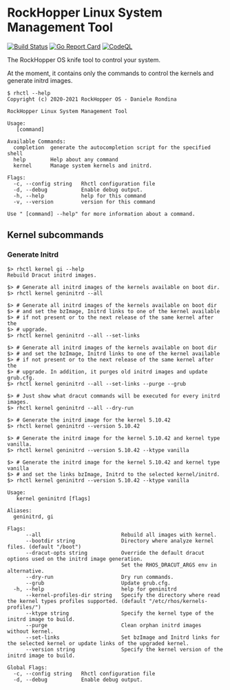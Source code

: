# RockHopper Linux System Management Tool


[![Build Status](https://travis-ci.com/funtoo/rhctl.svg?branch=master)](https://travis-ci.com/funtoo/rhctl)
[![Go Report Card](https://goreportcard.com/badge/github.com/funtoo/rhctl)](https://goreportcard.com/report/github.com/funtoo/rhctl)
[![CodeQL](https://github.com/funtoo/rhctl/actions/workflows/codeql-analysis.yml/badge.svg)](https://github.com/funtoo/rhctl/actions/workflows/codeql-analysis.yml)

The RockHopper OS knife tool to control your system.

At the moment, it contains only the commands to control
the kernels and generate initrd images.


```
$ rhctl --help
Copyright (c) 2020-2021 RockHopper OS - Daniele Rondina

RockHopper Linux System Management Tool

Usage:
   [command]

Available Commands:
  completion  generate the autocompletion script for the specified shell
  help        Help about any command
  kernel      Manage system kernels and initrd.

Flags:
  -c, --config string   Rhctl configuration file
  -d, --debug           Enable debug output.
  -h, --help            help for this command
  -v, --version         version for this command

Use " [command] --help" for more information about a command.
```

## Kernel subcommands

### Generate Initrd

```
$> rhctl kernel gi --help
Rebuild Dracut initrd images.

$> # Generate all initrd images of the kernels available on boot dir.
$> rhctl kernel geninitrd --all

$> # Generate all initrd images of the kernels available on boot dir
$> # and set the bzImage, Initrd links to one of the kernel available
$> # if not present or to the next release of the same kernel after the
$> # upgrade.
$> rhctl kernel geninitrd --all --set-links

$> # Generate all initrd images of the kernels available on boot dir
$> # and set the bzImage, Initrd links to one of the kernel available
$> # if not present or to the next release of the same kernel after the
$> # upgrade. In addition, it purges old initrd images and update grub.cfg.
$> rhctl kernel geninitrd --all --set-links --purge --grub

$> # Just show what dracut commands will be executed for every initrd images.
$> rhctl kernel geninitrd --all --dry-run

$> # Generate the initrd image for the kernel 5.10.42
$> rhctl kernel geninitrd --version 5.10.42

$> # Generate the initrd image for the kernel 5.10.42 and kernel type vanilla.
$> rhctl kernel geninitrd --version 5.10.42 --ktype vanilla

$> # Generate the initrd image for the kernel 5.10.42 and kernel type vanilla
$> # and set the links bzImage, Initrd to the selected kernel/initrd.
$> rhctl kernel geninitrd --version 5.10.42 --ktype vanilla

Usage:
   kernel geninitrd [flags]

Aliases:
  geninitrd, gi

Flags:
      --all                          Rebuild all images with kernel.
      --bootdir string               Directory where analyze kernel files. (default "/boot")
      --dracut-opts string           Override the default dracut options used on the initrd image generation.
                                     Set the RHOS_DRACUT_ARGS env in alternative.
      --dry-run                      Dry run commands.
      --grub                         Update grub.cfg.
  -h, --help                         help for geninitrd
      --kernel-profiles-dir string   Specify the directory where read the kernel types profiles supported. (default "/etc/rhos/kernels-profiles/")
      --ktype string                 Specify the kernel type of the initrd image to build.
      --purge                        Clean orphan initrd images without kernel.
      --set-links                    Set bzImage and Initrd links for the selected kernel or update links of the upgraded kernel.
      --version string               Specify the kernel version of the initrd image to build.

Global Flags:
  -c, --config string   Rhctl configuration file
  -d, --debug           Enable debug output.
```


